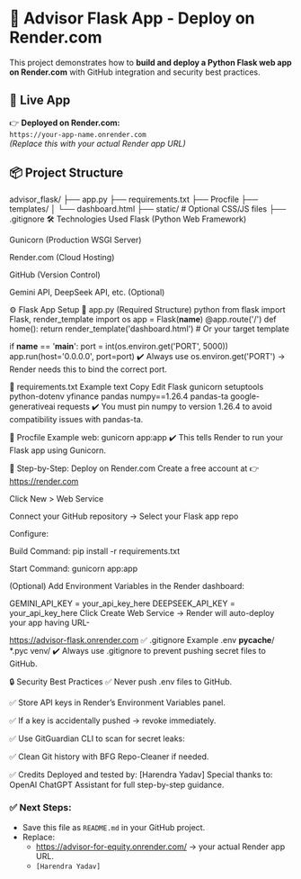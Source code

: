 # 📂 Advisor Flask App - Deploy on Render.com

This project demonstrates how to **build and deploy a Python Flask web app on Render.com** with GitHub integration and security best practices.
## 🚀 Live App

👉 **Deployed on Render.com:**  
`https://your-app-name.onrender.com`  
*(Replace this with your actual Render app URL)*

## 📦 Project Structure

advisor_flask/
├── app.py
├── requirements.txt
├── Procfile
├── templates/
│   └── dashboard.html
├── static/        # Optional CSS/JS files
├── .gitignore
🛠️ Technologies Used
Flask (Python Web Framework)

Gunicorn (Production WSGI Server)

Render.com (Cloud Hosting)

GitHub (Version Control)

Gemini API, DeepSeek API, etc. (Optional)

⚙️ Flask App Setup
📄 app.py (Required Structure)
python
from flask import Flask, render_template
import os
app = Flask(__name__)
@app.route('/')
def home():
    return render_template('dashboard.html')  # Or your target template

if __name__ == '__main__':
    port = int(os.environ.get('PORT', 5000))
    app.run(host='0.0.0.0', port=port)
✔️ Always use os.environ.get('PORT') → Render needs this to bind the correct port.

📑 requirements.txt Example
text
Copy
Edit
Flask
gunicorn
setuptools
python-dotenv
yfinance
pandas
numpy==1.26.4
pandas-ta
google-generativeai
requests
✔️ You must pin numpy to version 1.26.4 to avoid compatibility issues with pandas-ta.

📂 Procfile Example
web: gunicorn app:app
✔️ This tells Render to run your Flask app using Gunicorn.

🚀 Step-by-Step: Deploy on Render.com
Create a free account at 👉 https://render.com

Click New > Web Service

Connect your GitHub repository → Select your Flask app repo

Configure:

Build Command: pip install -r requirements.txt

Start Command: gunicorn app:app

(Optional) Add Environment Variables in the Render dashboard:

GEMINI_API_KEY = your_api_key_here
DEEPSEEK_API_KEY = your_api_key_here
Click Create Web Service → Render will auto-deploy your app having URL-

https://advisor-flask.onrender.com
✅ .gitignore Example
.env
__pycache__/
*.pyc
venv/
✔️ Always use .gitignore to prevent pushing secret files to GitHub.

🔒 Security Best Practices
✅ Never push .env files to GitHub.

✅ Store API keys in Render’s Environment Variables panel.

✅ If a key is accidentally pushed → revoke immediately.

✅ Use GitGuardian CLI to scan for secret leaks:

✅ Clean Git history with BFG Repo-Cleaner if needed.

✅ Credits
Deployed and tested by: [Harendra Yadav]
Special thanks to: OpenAI ChatGPT Assistant for full step-by-step guidance.

### ✅ Next Steps:
- Save this file as `README.md` in your GitHub project.
- Replace:
  - https://advisor-for-equity.onrender.com/ → your actual Render app URL.
  - `[Harendra Yadav]` 

